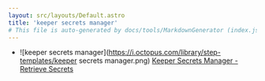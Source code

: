 ```yaml
---
layout: src/layouts/Default.astro
title: 'keeper secrets manager'
# This file is auto-generated by docs/tools/MarkdownGenerator (index.js)
---
```


<ul>

<li>

![keeper secrets manager](https://i.octopus.com/library/step-templates/keeper secrets manager.png) [Keeper Secrets Manager - Retrieve Secrets](/keeper-secrets-manager/keeper-secrets-manager-retrieve-secrets/)

</li>
        
</ul>
